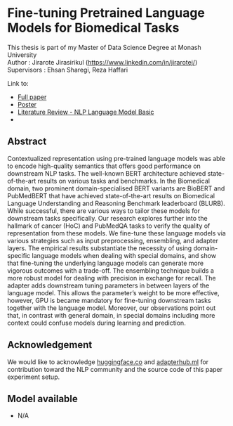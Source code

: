 # Fine-tuning Pretrained Language Models for Biomedical Tasks
This thesis is part of my Master of Data Science Degree at Monash University<br>
Author : Jirarote Jirasirikul (https://www.linkedin.com/in/jirarotej/)<br>
Supervisors : Ehsan Sharegi, Reza Haffari<br>

Link to:
- <a href="https://drive.google.com/file/d/1SO6UG4-yudsEOm7-sRdDchyRMa8yit3y/view?usp=sharing">Full paper</a>
- <a href="https://drive.google.com/file/d/1tfIVghY_alwU3Kp9kNNtWzou8pPfKVzq/view?usp=sharing">Poster</a>
- <a href="https://github.com/blizrys/BioMed-BERT-Eval/blob/main/LiteratureReviewAndProjectProposal.pdf">Literature Review - NLP Language Model Basic </a>
- 
## Abstract
Contextualized representation using pre-trained language models was able to encode high-quality semantics that offers good performance on downstream NLP tasks. The well-known BERT architecture achieved state-of-the-art results on various tasks and benchmarks. In the Biomedical domain, two prominent domain-specialised BERT variants  are BioBERT and PubMedBERT that have achieved state-of-the-art results on Biomedical Language Understanding and Reasoning Benchmark leaderboard (BLURB). While successful,  there are various ways to tailor these models for downstream tasks specifically. Our research explores further into the hallmark of cancer (HoC) and PubMedQA tasks to verify the quality of representation from these models. We fine-tune these language models via various strategies such as input preprocessing, ensembling, and adapter layers. The empirical results substantiate the necessity of using domain-specific language models when dealing with special domains, and show that fine-tuning the underlying language models can generate more vigorous outcomes with a trade-off. The ensembling technique builds a more robust model for dealing with precision in exchange for recall. The adapter adds downstream tuning parameters in between layers of the language model. This allows the parameter’s weight to be more effective, however, GPU is became mandatory for fine-tuning downstream tasks together with the language model. Moreover, our observations point out that, in contrast with general domain, in special domains including more context could confuse models during learning and prediction. 

## Acknowledgement
We would like to acknowledge <a href="huggingface.co">huggingface.co</a> and <a href="adapterhub.ml">adapterhub.ml</a> for contribution toward the NLP community and the source code of this paper experiment setup.

## Model available
- N/A



